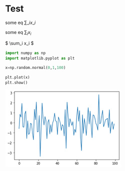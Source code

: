 # Test

some eq $\sum\_i x\_i$

some eq $\sum_i x_i$


$
\sum_i x_i
$



```python
import numpy as np
import matplotlib.pyplot as plt
```


```python
x=np.random.normal(0,1,100)
```


```python
plt.plot(x)
plt.show()
```


    
![png](/images/output_3_0.png)
    



```python

```
